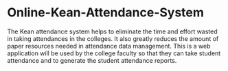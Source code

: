 # Online-Kean-Attendance-System
The Kean attendance system helps to eliminate the time and effort wasted in taking attendances in the colleges. It also greatly reduces the amount of paper resources needed in attendance data management. This is a web application will be used by the college faculty so that they can take student attendance and to generate the student attendance reports.
